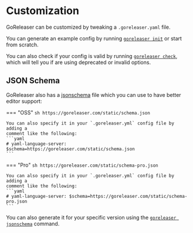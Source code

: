 # Customization

GoReleaser can be customized by tweaking a `.goreleaser.yaml` file.

You can generate an example config by running [`goreleaser init`](/cmd/goreleaser_init/) or start from scratch.

You can also check if your config is valid by running [`goreleaser check`](/cmd/goreleaser_check/), which will tell you if are using deprecated or invalid options.

## JSON Schema

GoReleaser also has a [jsonschema][] file which you can use to have better editor support:

=== "OSS"
    ```sh
    https://goreleaser.com/static/schema.json
    ```

    You can also specify it in your `.goreleaser.yml` config file by adding a
    comment like the following:
    ```yaml
    # yaml-language-server: $schema=https://goreleaser.com/static/schema.json
    ```

=== "Pro"
    ```sh
    https://goreleaser.com/static/schema-pro.json
    ```

    You can also specify it in your `.goreleaser.yml` config file by adding a
    comment like the following:
    ```yaml
    # yaml-language-server: $schema=https://goreleaser.com/static/schema-pro.json
    ```

You can also generate it for your specific version using the [`goreleaser jsonschema`][schema] command.

[jsonschema]: http://json-schema.org/draft/2020-12/json-schema-validation.html
[schema]: /cmd/goreleaser_jsonschema/
